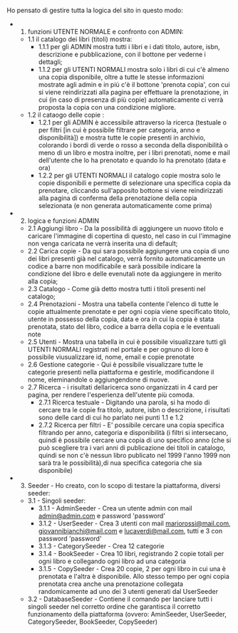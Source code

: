 Ho pensato di gestire tutta la logica del sito in questo modo:

- 1) funzioni UTENTE NORMALE e confronto con ADMIN:
    - 1.1 il catalogo dei libri (titoli) mostra: 
        - 1.1.1 per gli ADMIN mostra tutti i libri e i dati titolo, autore, isbn, descrizione e pubblicazione, con il bottone per vederne i dettagli;
        - 1.1.2 per gli UTENTI NORMALI mostra solo i libri di cui c'è almeno una copia disponibile, oltre a tutte le stesse informazioni mostrate agli admin e in più c'è il bottone 'prenota copia', con cui si viene reindirizzati alla pagina per effettuare la prenotazione, in cui (in caso di presenza di più copie) automaticamente ci verrà proposta la copia con una condizione migliore.
    - 1.2 il cataogo delle copie :
        - 1.2.1 per gli ADMIN è accessibile attraverso la ricerca (testuale o per filtri [in cui è possibile filtrare per categoria, anno e disponibilità]) e mostra tutte le copie presenti in archivio, colorando i bordi di verde o rosso a seconda della disponibilità o meno di un libro e mostra inoltre, per i libri prenotati, nome e mail dell'utente che lo ha prenotato e quando lo ha prenotato (data e ora)
        - 1.2.2 per gli UTENTI NORMALI il catalogo copie mostra solo le copie disponibili e permette di selezionare una specifica copia da prenotare, cliccando sull'apposito bottone si viene reindirizzati alla pagina di conferma della prenotazione della copia selezionata (e non generata automaticamente come prima)

- 2) logica e funzioni ADMIN
    - 2.1 Aggiungi libro - Da la possibilità di aggiungere un nuovo titolo e caricare l'immagine di copertina di questo, nel caso in cui l'immagine non venga caricata ne verrà inserita una di default;
    - 2.2 Carica copie - Da qui sara possibile aggiungere una copia di uno dei libri presenti già nel catalogo, verrà fornito automaticamente un codice a barre non modificabile e sarà possibile indicare la condizione del libro e delle evenutali note da aggiungere in merito alla copia;
    - 2.3 Catalogo - Come già detto mostra tutti i titoli presenti nel catalogo;
    - 2.4 Prenotazioni - Mostra una tabella contente l'elenco di tutte le copie attualmente prenotate e per ogni copia viene specificato titolo, utente in possesso della copia, data e ora in cui la copia è stata prenotata, stato del libro, codice a barra della copia e le eventuali note
    - 2.5 Utenti - Mostra una tabella in cui è possibile visualizzare tutti gli UTENTI NORMALI registrati nel portale e per ognuno di loro è possibile viusualizzare id, nome, email e copie prenotate
    - 2.6 Gestione categorie - Qui è possibile visualizzare tutte le categorie presenti nella piattaforma e gestirle, modificandone il nome, eleminandole o aggiungendone di nuove.
    - 2.7 Ricerca - i risultati dellaricerca sono organizzati in 4 card per pagina, per rendere l'esperienza dell'utente più comoda.
        - 2.7.1 Ricerca testuale - Digitando una parola, si ha modo di cercare tra le copie fra titolo, autore, isbn o descrizione, i risultati sono delle card di cui ho parlato nei punti 1.1 e 1.2
        - 2.7.2 Ricerca per filtri - E' possibile cercare una copia specifica filtrando per anno, categoria e disponibilità (i filtri si intersecano, quindi è possibile cercare una copia di uno specifico anno (che si può scegliere tra i vari anni di publicazione dei titoli in catalogo, quindi se non c'è nessun libro publicato nel 1999 l'anno 1999 non sarà tra le possibilità),di nua specifica categoria che sia disponibile)
    
- 3) Seeder - Ho creato, con lo scopo di testare la piattaforma, diversi seeder:
    - 3.1 - Singoli seeder:
        - 3.1.1 - AdminSeeder - Crea un utente admin con mail admin@admin.com e password 'password'
        - 3.1.2 - UserSeeder - Crea 3 utenti con mail mariorossi@mail.com, giovannibianchi@mail.com e lucaverdi@mail.com, tutti e 3 con password 'password'
        - 3.1.3 - CategorySeeder - Crea 12 categorie
        - 3.1.4 - BookSeeder - Crea 10 libri, registrando 2 copie totali per ogni libro e collegando ogni libro ad una categoria
        - 3.1.5 - CopySeeder - Crea 20 copie, 2 per ogni libro in cui una è prenotata e l'altra è disponibile. Allo stesso tempo per ogni copia prenotata crea anche una prenotazione collegata randomicamente ad uno dei 3 utenti generati dal UserSeeder
    - 3.2 - DatabaseSeeder - Contiene il comando per lanciare tutti i singoli seeder nel corretto ordine che garantisca il corretto funzionamento della piattaforma (ovvero: AminSeeder, UserSeeder, CategorySeeder, BookSeeder, CopySeeder)